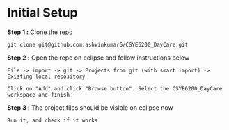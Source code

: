 # Initial Setup

**Step 1 :** Clone the repo
```
git clone git@github.com:ashwinkumar6/CSYE6200_DayCare.git
```

**Step 2 :** Open the repo on eclipse and follow instructions below
```
File -> import -> git -> Projects from git (with smart import) -> Existing local repository

Click on "Add" and click "Browse button". Select the CSYE6200_DayCare workspace and finish
```

**Step 3 :** The project files should be visible on eclipse now
```
Run it, and check if it works
```
